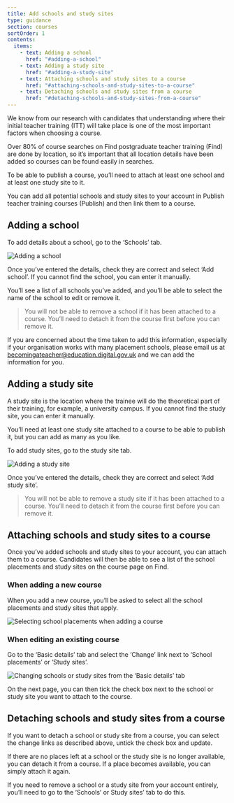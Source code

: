 ```yaml
---
title: Add schools and study sites
type: guidance
section: courses
sortOrder: 1
contents:
  items:
    - text: Adding a school
      href: "#adding-a-school"
    - text: Adding a study site
      href: "#adding-a-study-site"
    - text: Attaching schools and study sites to a course
      href: "#attaching-schools-and-study-sites-to-a-course"
    - text: Detaching schools and study sites from a course
      href: "#detaching-schools-and-study-sites-from-a-course"
---
```


We know from our research with candidates that understanding where their initial teacher training (ITT) will take place is one of the most important factors when choosing a course.

Over 80% of course searches on Find postgraduate teacher training (Find) are done by location, so it’s important that all location details have been added so courses can be found easily in searches.

To be able to publish a course, you’ll need to attach at least one school and at least one study site to it.

You can add all potential schools and study sites to your account in Publish teacher training courses (Publish) and then link them to a course.

## Adding a school

 To add details about a school, go to the ‘Schools’ tab.

![Adding a school](/public/images/content/add-school.png)

Once you’ve entered the details, check they are correct and select ‘Add school’. If you cannot find the school, you can enter it manually.

You’ll see a list of all schools you’ve added, and you’ll be able to select the name of the school to edit or remove it.

> You will not be able to remove a school if it has been attached to a course. You’ll need to detach it from the course first before you can remove it.

If you are concerned about the time taken to add this information, especially if your organisation works with many placement schools, please email us at becomingateacher@education.digital.gov.uk and we can add the information for you.

## Adding a study site

 A study site is the location where the trainee will do the theoretical part of their training, for example, a university campus. If you cannot find the study site, you can enter it manually.

You’ll need at least one study site attached to a course to be able to publish it, but you can add as many as you like.

To add study sites, go to the study site tab.

![Adding a study site](/public/images/content/add-study-site.png)

Once you’ve entered the details, check they are correct and select ‘Add study site’.

> You will not be able to remove a study site if it has been attached to a course. You’ll need to detach it from the course first before you can remove it.

## Attaching schools and study sites to a course

Once you’ve added schools and study sites to your account, you can attach them to a course. Candidates will then be able to see a list of the school placements and study sites on the course page on Find.

### When adding a new course

When you add a new course, you’ll be asked to select all the school placements and study sites that apply.

![Selecting school placements when adding a course](/public/images/content/school-placements.png)

### When editing an existing course

Go to the ‘Basic details’ tab and select the ‘Change’ link next to ‘School placements’ or ‘Study sites’.

![Changing schools or study sites from the ‘Basic details’ tab](/public/images/content/course-basic-details.png)

On the next page, you can then tick the check box next to the school or study site you want to attach to the course.

## Detaching schools and study sites from a course

If you want to detach a school or study site from a course, you can select the change links as described above, untick the check box and update.

If there are no places left at a school or the study site is no longer available, you can detach it from a course. If a place becomes available, you can simply attach it again.

If you need to remove a school or a study site from your account entirely, you’ll need to go to the ‘Schools’ or Study sites’ tab to do this.
